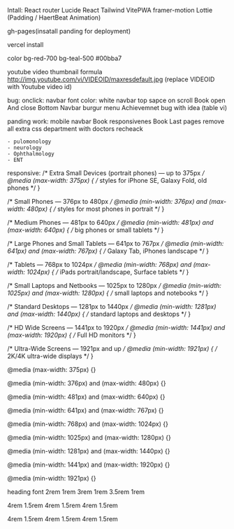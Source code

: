 Intall:
React router
Lucide React
Tailwind
VitePWA
framer-motion
Lottie (Padding / HaertBeat Animation)

gh-pages(insatall panding for deployment)

vercel install 

color
bg-red-700
bg-teal-500  #00bba7


youtube video thumbnail formula
http://img.youtube.com/vi/VIDEOID/maxresdefault.jpg (replace VIDEOID with Youtube video id)


bug:
onclick: 
navbar font color: white
navbar top sapce on scroll
Book open And close 
Bottom Navbar burgur menu
Achievemnet bug with idea (table vi)


panding work: 
mobile navbar
Book responsivenes
Book Last pages
remove all extra css
department with doctors recheack

    - pulomonology
    - neurology
    - Ophthalmology
    - ENT
    


responsive:
/* Extra Small Devices (portrait phones) — up to 375px */
@media (max-width: 375px) {
  /* styles for iPhone SE, Galaxy Fold, old phones */
}

/* Small Phones — 376px to 480px */
@media (min-width: 376px) and (max-width: 480px) {
  /* styles for most phones in portrait */
}

/* Medium Phones — 481px to 640px */
@media (min-width: 481px) and (max-width: 640px) {
  /* big phones or small tablets */
}

/* Large Phones and Small Tablets — 641px to 767px */
@media (min-width: 641px) and (max-width: 767px) {
  /* Galaxy Tab, iPhones landscape */
}

/* Tablets — 768px to 1024px */
@media (min-width: 768px) and (max-width: 1024px) {
  /* iPads portrait/landscape, Surface tablets */
}

/* Small Laptops and Netbooks — 1025px to 1280px */
@media (min-width: 1025px) and (max-width: 1280px) {
  /* small laptops and notebooks */
}

/* Standard Desktops — 1281px to 1440px */
@media (min-width: 1281px) and (max-width: 1440px) {
  /* standard laptops and desktops */
}

/* HD Wide Screens — 1441px to 1920px */
@media (min-width: 1441px) and (max-width: 1920px) {
  /* Full HD monitors */
}

/* Ultra-Wide Screens — 1921px and up */
@media (min-width: 1921px) {
  /* 2K/4K ultra-wide displays */
}


@media (max-width: 375px) {}

@media (min-width: 376px) and (max-width: 480px) {}

@media (min-width: 481px) and (max-width: 640px) {}

@media (min-width: 641px) and (max-width: 767px) {}

@media (min-width: 768px) and (max-width: 1024px) {}

@media (min-width: 1025px) and (max-width: 1280px) {}

@media (min-width: 1281px) and (max-width: 1440px) {}

@media (min-width: 1441px) and (max-width: 1920px) {}

@media (min-width: 1921px) {}

heading      font
2rem       1rem
3rem       1rem
3.5rem     1rem

4rem      1.5rem
4rem      1.5rem
4rem      1.5rem

4rem      1.5rem
4rem      1.5rem
4rem      1.5rem